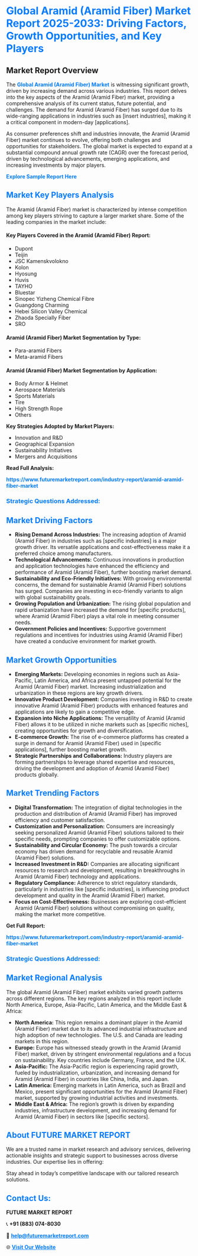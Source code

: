 <h1 style="color: #007BFF;">Global Aramid (Aramid Fiber) Market Report 2025-2033: Driving Factors, Growth Opportunities, and Key Players</h1>

<section id="overview">
<h2>Market Report Overview</h2>
<p>The <a href="https://www.futuremarketreport.com/industry-report/aramid-aramid-fiber-market" style="color: #007BFF; text-decoration: none;"><strong>Global Aramid (Aramid Fiber) Market</strong></a> is witnessing significant growth, driven by increasing demand across various industries. This report delves into the key aspects of the Aramid (Aramid Fiber) market, providing a comprehensive analysis of its current status, future potential, and challenges. The demand for Aramid (Aramid Fiber) has surged due to its wide-ranging applications in industries such as [insert industries], making it a critical component in modern-day [applications].</p>
<p>As consumer preferences shift and industries innovate, the Aramid (Aramid Fiber) market continues to evolve, offering both challenges and opportunities for stakeholders. The global market is expected to expand at a substantial compound annual growth rate (CAGR) over the forecast period, driven by technological advancements, emerging applications, and increasing investments by major players.</p>
</section>

<section id="overview">
<p><a href="https://www.futuremarketreport.com/request-sample/reportId=103384" style="color: #007BFF; text-decoration: none;"><strong>Explore Sample Report Here</strong></a></p>
</section>

<section id="key-players">
<h2 style="color: #007BFF;">Market Key Players Analysis</h2>
<p>The Aramid (Aramid Fiber) market is characterized by intense competition among key players striving to capture a larger market share. Some of the leading companies in the market include:</p>
<h4>Key Players Covered in the Aramid (Aramid Fiber) Report:</h4>
<ul><li>Dupont</li><li>Teijin</li><li>JSC Kamenskvolokno</li><li>Kolon</li><li>Hyosung</li><li>Huvis</li><li>TAYHO</li><li>Bluestar</li><li>Sinopec Yizheng Chemical Fibre</li><li>Guangdong Charming</li><li>Hebei Silicon Valley Chemical</li><li>Zhaoda Specially Fiber</li><li>SRO</li></ul>
<h4>Aramid (Aramid Fiber) Market Segmentation by Type:</h4>
<ul><li>Para-aramid Fibers</li><li>Meta-aramid Fibers</li></ul>

<h4>Aramid (Aramid Fiber) Market Segmentation by Application:</h4>
<ul><li>Body Armor &amp; Helmet</li><li>Aerospace Materials</li><li>Sports Materials</li><li>Tire</li><li>High Strength Rope</li><li>Others</li></ul>
<p><strong>Key Strategies Adopted by Market Players:</strong></p>
<ul>
<li>Innovation and R&D</li>
<li>Geographical Expansion</li>
<li>Sustainability Initiatives</li>
<li>Mergers and Acquisitions</li>
</ul>
</section>

<section>
<p><strong>Read Full Analysis: </strong></p><a href="https://www.futuremarketreport.com/industry-report/aramid-aramid-fiber-market" style="color: #007BFF; text-decoration: none;"><strong>https://www.futuremarketreport.com/industry-report/aramid-aramid-fiber-market</strong></a>
<h3 style="color: #007BFF;">Strategic Questions Addressed:</h3>
</section>

<section id="driving-factors">
<h2 style="color: #007BFF;">Market Driving Factors</h2>
<ul>
<li><strong>Rising Demand Across Industries:</strong> The increasing adoption of Aramid (Aramid Fiber) in industries such as [specific industries] is a major growth driver. Its versatile applications and cost-effectiveness make it a preferred choice among manufacturers.</li>
<li><strong>Technological Advancements:</strong> Continuous innovations in production and application technologies have enhanced the efficiency and performance of Aramid (Aramid Fiber), further boosting market demand.</li>
<li><strong>Sustainability and Eco-Friendly Initiatives:</strong> With growing environmental concerns, the demand for sustainable Aramid (Aramid Fiber) solutions has surged. Companies are investing in eco-friendly variants to align with global sustainability goals.</li>
<li><strong>Growing Population and Urbanization:</strong> The rising global population and rapid urbanization have increased the demand for [specific products], where Aramid (Aramid Fiber) plays a vital role in meeting consumer needs.</li>
<li><strong>Government Policies and Incentives:</strong> Supportive government regulations and incentives for industries using Aramid (Aramid Fiber) have created a conducive environment for market growth.</li>
</ul>
</section>

<section id="growth-opportunities">
<h2 style="color: #007BFF;">Market Growth Opportunities</h2>
<ul>
<li><strong>Emerging Markets:</strong> Developing economies in regions such as Asia-Pacific, Latin America, and Africa present untapped potential for the Aramid (Aramid Fiber) market. Increasing industrialization and urbanization in these regions are key growth drivers.</li>
<li><strong>Innovative Product Development:</strong> Companies investing in R&D to create innovative Aramid (Aramid Fiber) products with enhanced features and applications are likely to gain a competitive edge.</li>
<li><strong>Expansion into Niche Applications:</strong> The versatility of Aramid (Aramid Fiber) allows it to be utilized in niche markets such as [specific niches], creating opportunities for growth and diversification.</li>
<li><strong>E-commerce Growth:</strong> The rise of e-commerce platforms has created a surge in demand for Aramid (Aramid Fiber) used in [specific applications], further boosting market growth.</li>
<li><strong>Strategic Partnerships and Collaborations:</strong> Industry players are forming partnerships to leverage shared expertise and resources, driving the development and adoption of Aramid (Aramid Fiber) products globally.</li>
</ul>
</section>

<section id="trending-factors">
<h2 style="color: #007BFF;">Market Trending Factors</h2>
<ul>
<li><strong>Digital Transformation:</strong> The integration of digital technologies in the production and distribution of Aramid (Aramid Fiber) has improved efficiency and customer satisfaction.</li>
<li><strong>Customization and Personalization:</strong> Consumers are increasingly seeking personalized Aramid (Aramid Fiber) solutions tailored to their specific needs, prompting companies to offer customizable options.</li>
<li><strong>Sustainability and Circular Economy:</strong> The push towards a circular economy has driven demand for recyclable and reusable Aramid (Aramid Fiber) solutions.</li>
<li><strong>Increased Investment in R&D:</strong> Companies are allocating significant resources to research and development, resulting in breakthroughs in Aramid (Aramid Fiber) technology and applications.</li>
<li><strong>Regulatory Compliance:</strong> Adherence to strict regulatory standards, particularly in industries like [specific industries], is influencing product development and quality in the Aramid (Aramid Fiber) market.</li>
<li><strong>Focus on Cost-Effectiveness:</strong> Businesses are exploring cost-efficient Aramid (Aramid Fiber) solutions without compromising on quality, making the market more competitive.</li>
</ul>
</section>

<section>
<p><strong>Get Full Report: </strong></p><a href="https://www.futuremarketreport.com/industry-report/aramid-aramid-fiber-market" style="color: #007BFF; text-decoration: none;"><strong>https://www.futuremarketreport.com/industry-report/aramid-aramid-fiber-market</strong></a>
<h3 style="color: #007BFF;">Strategic Questions Addressed:</h3>
</section>


<section id="regional-analysis">
<h2 style="color: #007BFF;">Market Regional Analysis</h2>
<p>The global Aramid (Aramid Fiber) market exhibits varied growth patterns across different regions. The key regions analyzed in this report include North America, Europe, Asia-Pacific, Latin America, and the Middle East & Africa:</p>
<ul>
<li><strong>North America:</strong> This region remains a dominant player in the Aramid (Aramid Fiber) market due to its advanced industrial infrastructure and high adoption of new technologies. The U.S. and Canada are leading markets in this region.</li>
<li><strong>Europe:</strong> Europe has witnessed steady growth in the Aramid (Aramid Fiber) market, driven by stringent environmental regulations and a focus on sustainability. Key countries include Germany, France, and the U.K.</li>
<li><strong>Asia-Pacific:</strong> The Asia-Pacific region is experiencing rapid growth, fueled by industrialization, urbanization, and increasing demand for Aramid (Aramid Fiber) in countries like China, India, and Japan.</li>
<li><strong>Latin America:</strong> Emerging markets in Latin America, such as Brazil and Mexico, present significant opportunities for the Aramid (Aramid Fiber) market, supported by growing industrial activities and investments.</li>
<li><strong>Middle East & Africa:</strong> The region’s growth is driven by expanding industries, infrastructure development, and increasing demand for Aramid (Aramid Fiber) in sectors like [specific sectors].</li>
</ul>
</section>

<footer>
<h2 style="color: #007BFF;">About FUTURE MARKET REPORT</h2>
<p>We are a trusted name in market research and advisory services, delivering actionable insights and strategic support to businesses across diverse industries. Our expertise lies in offering:</p>

<p>Stay ahead in today’s competitive landscape with our tailored research solutions.</p>

<h2 style="color: #007BFF;">Contact Us:</h2>
<p><strong>FUTURE MARKET REPORT</strong></p>
<p>📞 <strong>+91 (883) 074-8030</strong></p>
<p>📧 <strong><a href="mailto:help@futuremarketreport.com" style="color: #007BFF;">help@futuremarketreport.com</a></strong></p>
<p>🌐 <strong><a href="https://www.futuremarketreport.com/" style="color: #007BFF;">Visit Our Website</a></strong></p>
</footer>